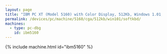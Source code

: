 ```yaml
---
layout: page
title: "IBM PC XT (Model 5160) with Color Display, 512Kb, Windows 1.01, Soft Keyboard"
permalink: /devices/pc/machine/5160/cga/512kb/win101/softkbd/
machines:
  - type: pc-dbg
    id: ibm5160
---
```


{% include machine.html id="ibm5160" %}
